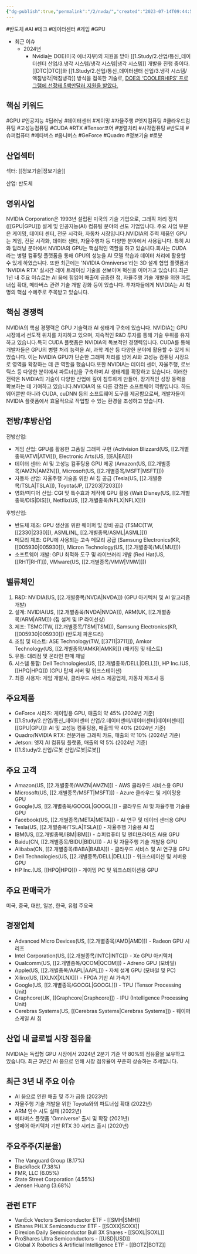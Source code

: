 ```yaml
---
{"dg-publish":true,"permalink":"/2/nvda/","created":"2023-07-14T09:44:57.206+09:00","updated":"2025-07-29T21:37:04.999+09:00"}
---
```


#반도체 #AI #테크 #데이터센터 #게임 #GPU 



- 최근 이슈
	- 2024년
		- Nvidia는 DOE(미국 에너지부)의 지원을 받아 [[1.Study/2.산업/통신_데이터센터 산업/3.냉각 시스템/냉각 시스템\|냉각 시스템]] 개발을 진행 중이다. [[DTC\|DTC]]와 [[1.Study/2.산업/통신_데이터센터 산업/3.냉각 시스템/액침냉각\|액침냉각]] 방식을 접목한 기술로, [DOE의 ‘COOLERHIPS’ 프로그램에 선정돼 5백만달러 지원을 받았다.](2.26_%20AI%20뜨거울수록%20좋아.pdf#page=26&selection=42,0,95,1&color=yellow)


## 핵심 키워드

#GPU #인공지능 #딥러닝 #데이터센터 #게이밍 #자율주행 #엣지컴퓨팅 #클라우드컴퓨팅 #고성능컴퓨팅 #CUDA #RTX #Tensor코어 #병렬처리 #시각컴퓨팅 #반도체 #슈퍼컴퓨터 #메타버스 #옴니버스 #GeForce #Quadro #정보기술 #로봇 

## 산업섹터

섹터: [[정보기술\|정보기술]]

산업: 반도체

## 영위사업

NVIDIA Corporation은 1993년 설립된 미국의 기술 기업으로, 그래픽 처리 장치([[GPU\|GPU]]) 설계 및 인공지능(AI) 컴퓨팅 분야의 선도 기업입니다. 주요 사업 부문은 게이밍, 데이터 센터, 전문 시각화, 자동차 시장입니다.NVIDIA의 주력 제품인 GPU는 게임, 전문 시각화, 데이터 센터, 자율주행차 등 다양한 분야에서 사용됩니다. 특히 AI와 딥러닝 분야에서 NVIDIA의 GPU는 핵심적인 역할을 하고 있습니다.회사는 CUDA라는 병렬 컴퓨팅 플랫폼을 통해 GPU의 성능을 AI 모델 학습과 데이터 처리에 활용할 수 있게 하였습니다. 또한 최근에는 'NVIDIA Omniverse'라는 3D 설계 협업 플랫폼과 'NVIDIA RTX' 실시간 레이 트레이싱 기술을 선보이며 혁신을 이어가고 있습니다.최근 1년 내 주요 이슈로는 AI 붐에 힘입어 매출이 급증한 점, 자율주행 기술 개발을 위한 파트너십 확대, 메타버스 관련 기술 개발 강화 등이 있습니다. 투자자들에게 NVIDIA는 AI 혁명의 핵심 수혜주로 주목받고 있습니다.

## 핵심 경쟁력

NVIDIA의 핵심 경쟁력은 GPU 기술력과 AI 생태계 구축에 있습니다. NVIDIA는 GPU 시장에서 선도적 위치를 차지하고 있으며, 지속적인 R&D 투자를 통해 기술 우위를 유지하고 있습니다.특히 CUDA 플랫폼은 NVIDIA의 독보적인 경쟁력입니다. CUDA를 통해 개발자들은 GPU의 병렬 처리 능력을 AI, 과학 계산 등 다양한 분야에 활용할 수 있게 되었습니다. 이는 NVIDIA GPU가 단순한 그래픽 처리를 넘어 AI와 고성능 컴퓨팅 시장으로 영역을 확장하는 데 큰 역할을 했습니다.또한 NVIDIA는 데이터 센터, 자율주행, 로보틱스 등 다양한 분야에서 파트너십을 구축하며 AI 생태계를 확장하고 있습니다. 이러한 전략은 NVIDIA의 기술이 다양한 산업에 깊이 침투하게 만들어, 장기적인 성장 동력을 확보하는 데 기여하고 있습니다.NVIDIA의 또 다른 강점은 소프트웨어 역량입니다. 하드웨어뿐만 아니라 CUDA, cuDNN 등의 소프트웨어 도구를 제공함으로써, 개발자들이 NVIDIA 플랫폼에서 효율적으로 작업할 수 있는 환경을 조성하고 있습니다.

## 전방/후방산업

전방산업:

- 게임 산업: GPU를 활용한 고품질 그래픽 구현 (Activision Blizzard(US, [[2.개별종목/ATVI\|ATVI]]), Electronic Arts(US, [[EA\|EA]]))
- 데이터 센터: AI 및 고성능 컴퓨팅용 GPU 제공 (Amazon(US, [[2.개별종목/AMZN\|AMZN]]), Microsoft(US, [[2.개별종목/MSFT\|MSFT]]))
- 자동차 산업: 자율주행 기술을 위한 AI 칩 공급 (Tesla(US, [[2.개별종목/TSLA\|TSLA]]), Toyota(JP, [[7203\|7203]]))
- 영화/미디어 산업: CGI 및 특수효과 제작에 GPU 활용 (Walt Disney(US, [[2.개별종목/DIS\|DIS]]), Netflix(US, [[2.개별종목/NFLX\|NFLX]]))

후방산업:

- 반도체 제조: GPU 생산을 위한 웨이퍼 및 장비 공급 (TSMC(TW, [[2330\|2330]]), ASML(NL, [[2.개별종목/ASML\|ASML]]))
- 메모리 제조: GPU에 사용되는 고속 메모리 공급 (Samsung Electronics(KR, [[005930\|005930]]), Micron Technology(US, [[2.개별종목/MU\|MU]]))
- 소프트웨어 개발: GPU 최적화 도구 및 라이브러리 개발 (Red Hat(US, [[RHT\|RHT]]), VMware(US, [[2.개별종목/VMW\|VMW]]))

## 밸류체인

1. R&D: NVIDIA(US, [[2.개별종목/NVDA\|NVDA]]) (GPU 아키텍처 및 AI 알고리즘 개발)
2. 설계: NVIDIA(US, [[2.개별종목/NVDA\|NVDA]]), ARM(UK, [[2.개별종목/ARM\|ARM]]) (칩 설계 및 IP 라이선싱)
3. 제조: TSMC(TW, [[2.개별종목/TSM\|TSM]]), Samsung Electronics(KR, [[005930\|005930]]) (반도체 파운드리)
4. 조립 및 테스트: ASE Technology(TW, [[3711\|3711]]), Amkor Technology(US, [[2.개별종목/AMKR\|AMKR]]) (패키징 및 테스트)
5. 유통: 대리점 및 온라인 판매 채널
6. 시스템 통합: Dell Technologies(US, [[2.개별종목/DELL\|DELL]]), HP Inc.(US, [[HPQ\|HPQ]]) (GPU 탑재 서버 및 워크스테이션)
7. 최종 사용자: 게임 개발사, 클라우드 서비스 제공업체, 자동차 제조사 등

## 주요제품

- GeForce 시리즈: 게이밍용 GPU, 매출의 약 45% (2024년 기준)
- [[1.Study/2.산업/통신_데이터센터 산업/2.데이터센터/데이터센터\|데이터센터]] [[GPU\|GPU]]: AI 및 고성능 컴퓨팅용, 매출의 약 40% (2024년 기준)
- Quadro/NVIDIA RTX: 전문가용 그래픽 카드, 매출의 약 10% (2024년 기준)
- Jetson: 엣지 AI 컴퓨팅 플랫폼, 매출의 약 5% (2024년 기준)
- [[1.Study/2.산업/로봇 산업/로봇\|로봇]]

## 주요 고객

- Amazon(US, [[2.개별종목/AMZN\|AMZN]]) - AWS 클라우드 서비스용 GPU
- Microsoft(US, [[2.개별종목/MSFT\|MSFT]]) - Azure 클라우드 및 게이밍용 GPU
- Google(US, [[2.개별종목/GOOGL\|GOOGL]]) - 클라우드 AI 및 자율주행 기술용 GPU
- Facebook(US, [[2.개별종목/META\|META]]) - AI 연구 및 데이터 센터용 GPU
- Tesla(US, [[2.개별종목/TSLA\|TSLA]]) - 자율주행 기술용 AI 칩
- IBM(US, [[2.개별종목/IBM\|IBM]]) - 슈퍼컴퓨터 및 엔터프라이즈 AI용 GPU
- Baidu(CN, [[2.개별종목/BIDU\|BIDU]]) - AI 및 자율주행 기술 개발용 GPU
- Alibaba(CN, [[2.개별종목/BABA\|BABA]]) - 클라우드 서비스 및 AI 연구용 GPU
- Dell Technologies(US, [[2.개별종목/DELL\|DELL]]) - 워크스테이션 및 서버용 GPU
- HP Inc.(US, [[HPQ\|HPQ]]) - 게이밍 PC 및 워크스테이션용 GPU

## 주요 판매국가

미국, 중국, 대만, 일본, 한국, 유럽 주요국

## 경쟁업체

- Advanced Micro Devices(US, [[2.개별종목/AMD\|AMD]]) - Radeon GPU 시리즈
- Intel Corporation(US, [[2.개별종목/INTC\|INTC]]) - Xe GPU 아키텍처
- Qualcomm(US, [[2.개별종목/QCOM\|QCOM]]) - Adreno GPU (모바일)
- Apple(US, [[2.개별종목/AAPL\|AAPL]]) - 자체 설계 GPU (모바일 및 PC)
- Xilinx(US, [[XLNX\|XLNX]]) - FPGA 기반 AI 가속기
- Google(US, [[2.개별종목/GOOGL\|GOOGL]]) - TPU (Tensor Processing Unit)
- Graphcore(UK, [[Graphcore\|Graphcore]]) - IPU (Intelligence Processing Unit)
- Cerebras Systems(US, [[Cerebras Systems\|Cerebras Systems]]) - 웨이퍼 스케일 AI 칩

## 산업 내 글로벌 시장 점유율

NVIDIA는 독립형 GPU 시장에서 2024년 2분기 기준 약 80%의 점유율을 보유하고 있습니다. 최근 3년간 AI 붐으로 인해 시장 점유율이 꾸준히 상승하는 추세입니다.

## 최근 3년 내 주요 이슈

- AI 붐으로 인한 매출 및 주가 급등 (2023년)
- 자율주행 기술 개발을 위한 Toyota와의 파트너십 확대 (2022년)
- ARM 인수 시도 실패 (2022년)
- 메타버스 플랫폼 'Omniverse' 출시 및 확장 (2021년)
- 암페어 아키텍처 기반 RTX 30 시리즈 출시 (2020년)

## 주요주주(지분율)

- The Vanguard Group (8.17%)
- BlackRock (7.38%)
- FMR, LLC (6.05%)
- State Street Corporation (4.55%)
- Jensen Huang (3.68%)

## 관련 ETF

- VanEck Vectors Semiconductor ETF - [[SMH\|SMH]]
- iShares PHLX Semiconductor ETF - [[SOXX\|SOXX]]
- Direxion Daily Semiconductor Bull 3X Shares - [[SOXL\|SOXL]]
- ProShares Ultra Semiconductors - [[USD\|USD]]
- Global X Robotics & Artificial Intelligence ETF - [[BOTZ\|BOTZ]]
